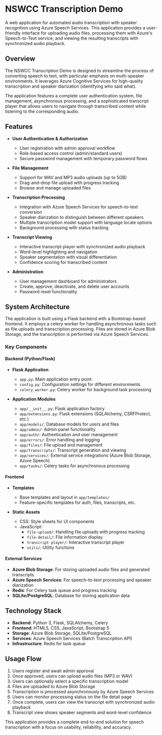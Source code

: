 # NSWCC Transcription Demo

A web application for automated audio transcription with speaker recognition using Azure Speech Services. This application provides a user-friendly interface for uploading audio files, processing them with Azure's Speech-to-Text service, and viewing the resulting transcripts with synchronized audio playback.

## Overview

The NSWCC Transcription Demo is designed to streamline the process of converting speech to text, with particular emphasis on multi-speaker environments. It leverages Azure Cognitive Services for high-quality transcription and speaker diarization (identifying who said what).

The application features a complete user authentication system, file management, asynchronous processing, and a sophisticated transcript player that allows users to navigate through transcribed content while listening to the corresponding audio.

## Features

- **User Authentication & Authorization**
  - User registration with admin approval workflow
  - Role-based access control (admin/standard users)
  - Secure password management with temporary password flows

- **File Management**
  - Support for WAV and MP3 audio uploads (up to 5GB)
  - Drag-and-drop file upload with progress tracking
  - Browse and manage uploaded files

- **Transcription Processing**
  - Integration with Azure Speech Services for speech-to-text conversion
  - Speaker diarization to distinguish between different speakers
  - Multiple transcription model support with language locale options
  - Background processing with status tracking

- **Transcript Viewing**
  - Interactive transcript player with synchronized audio playback
  - Word-level highlighting and navigation
  - Speaker segmentation with visual differentiation
  - Confidence scoring for transcribed content

- **Administration**
  - User management dashboard for administrators
  - Create, approve, deactivate, and delete user accounts
  - Password reset functionality

## System Architecture

The application is built using a Flask backend with a Bootstrap-based frontend. It employs a celery worker for handling asynchronous tasks such as file uploads and transcription processing. Files are stored in Azure Blob Storage, and the transcription is performed via Azure Speech Services.

### Key Components

#### Backend (Python/Flask)

- **Flask Application**
  - `app.py`: Main application entry point
  - `config.py`: Configuration settings for different environments
  - `celery_worker.py`: Celery worker for background task processing

- **Application Modules**
  - `app/__init__.py`: Flask application factory
  - `app/extensions.py`: Flask extensions (SQLAlchemy, CSRFProtect, etc.)
  - `app/models/`: Database models for users and files
  - `app/admin/`: Admin panel functionality
  - `app/auth/`: Authentication and user management
  - `app/errors/`: Error handling and logging
  - `app/files/`: File upload and management
  - `app/transcripts/`: Transcript generation and viewing
  - `app/services/`: External service integrations (Azure Blob Storage, Azure Speech)
  - `app/tasks/`: Celery tasks for asynchronous processing

#### Frontend

- **Templates**
  - Base templates and layout in `app/templates/`
  - Feature-specific templates for auth, files, transcripts, etc.

- **Static Assets**
  - CSS: Style sheets for UI components
  - JavaScript:
    - `file-upload/`: Handling file uploads with progress tracking
    - `file-detail/`: File information display
    - `transcript-player/`: Interactive transcript player
    - `utils/`: Utility functions

#### External Services

- **Azure Blob Storage**: For storing uploaded audio files and generated transcripts
- **Azure Speech Services**: For speech-to-text processing and speaker diarization
- **Redis**: For Celery task queue and progress tracking
- **SQLite/PostgreSQL**: Database for storing application data

## Technology Stack

- **Backend**: Python 3, Flask, SQLAlchemy, Celery
- **Frontend**: HTML5, CSS, JavaScript, Bootstrap 5
- **Storage**: Azure Blob Storage, SQLite/PostgreSQL
- **Services**: Azure Speech Services (Batch Transcription API)
- **Infrastructure**: Redis for task queue

## Usage Flow

1. Users register and await admin approval
2. Once approved, users can upload audio files (MP3 or WAV)
3. Users can optionally select a specific transcription model
4. Files are uploaded to Azure Blob Storage
5. Transcription is processed asynchronously by Azure Speech Services
6. Users can monitor processing status on the file detail page
7. Once complete, users can view the transcript with synchronized audio playback
8. Transcript view shows speaker segments and word-level confidence

This application provides a complete end-to-end solution for speech transcription with a focus on usability, reliability, and accuracy.